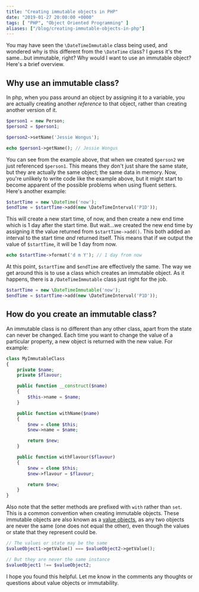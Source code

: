 ```yaml
---
title: "Creating immutable objects in PHP"
date: "2019-01-27 20:00:00 +0000"
tags: [ "PHP", "Object Oriented Programming" ]
aliases: ["/blog/creating-immutable-objects-in-php"]
---
```

You may have seen the `\DateTimeImmutable` class being used, and wondered why is this different from the `\DateTime` class? I guess it's the same...but immutable, right? Why would I want to use an immutable object? Here's a brief overview.

<!--more-->

## Why use an immutable class?

In php, when you pass around an object by assigning it to a variable, you are actually creating another *reference* to that object, rather than creating another version of it.

```php
$person1 = new Person;
$person2 = $person1;

$person2->setName('Jessie Wongus');

echo $person1->getName(); // Jessie Wongus
```
You can see from the example above, that when we created `$person2` we just referenced `$person1`. This means they don't just share the same state, but they are actually the same object; the same data in memory. Now, you're unlikely to write code like the example above, but it might start to become apparent of the possible problems when using fluent setters. Here's another example:

```php
$startTime = new \DateTime('now');
$endTime = $startTime->add(new \DateTimeInterval('P1D'));
```
This will create a new start time, of now, and then create a new end time which is 1 day after the start time. But wait...we created the new end time by assigning it the value returned from `$startTime->add()`. This both added an interval to the start time *and* returned itself. This means that if we output the value of `$startTime`, it will be 1 day from now.
```php
echo $startTime->format('d m Y'); // 1 day from now
```
At this point, `$startTime` and `$endTime` are effectively the same. The way we get around this is to use a class which creates an immutable object. As it happens, there is a `/DateTimeImmutable` class just right for the job.
```php
$startTime = new \DateTimeImmutable('now');
$endTime = $startTime->add(new \DateTimeInterval('P1D'));
```
## How do you create an immutable class?
An immutable class is no different than any other class, apart from the state can never be changed. Each time you want to change the value of a particular property, a new object is returned with the new value. For example:

```php
class MyImmutableClass
{
    private $name;
    private $flavour;

    public function __construct($name)
    {
        $this->name = $name;
    }

    public function withName($name)
    {
        $new = clone $this;
        $new->name = $name;

        return $new;
    }

    public function withFlavour($flavour)
    {
        $new = clone $this;
        $new->flavour = $flavour;

        return $new;
    }
}
``` 
Also note that the setter methods are prefixed with `with` rather than `set`. This is a common convention when creating immutable objects.  These immutable objects are also known as a [value objects][1], as any two objects are never the same (one does not equal the other), even though the values or state that they represent could be.
```php
// The values or state may be the same
$valueObject1->getValue() === $valueObject2->getValue();

// But they are never the same instance
$valueObject1 !== $valueObject2;  
```
I hope you found this helpful. Let me know in the comments any thoughts or questions about value objects or immutability.

[1]: https://en.wikipedia.org/wiki/Value_object